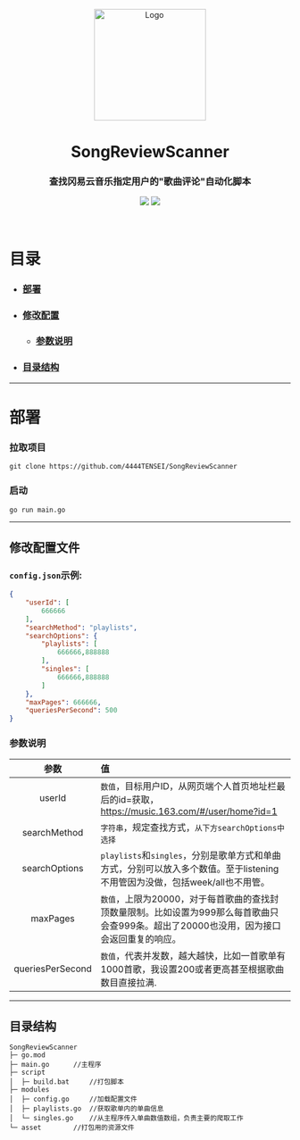 
<p align="center"><img src="https://testingcf.jsdelivr.net/gh/4444TENSEI/CDN/img/avatar/AngelDog/AngelDog-rounded.png" alt="Logo"
    width="200" height="200"/></p>
<h1 align="center">SongReviewScanner</h1>
<h3 align="center">查找冈易云音乐指定用户的"歌曲评论"自动化脚本</h3>
<p align="center">
    <img src="https://img.shields.io/badge/Go-00ADD8?style=for-the-badge&logo=go&logoColor=white" />
    <img src="https://img.shields.io/badge/json-5E5C5C?style=for-the-badge&logo=json&logoColor=white" />
</p>

<br/>

# 目录

- ### [部署](#部署)

- ### [修改配置](#修改配置文件)

  - ### [参数说明](#参数说明)

- ### [目录结构](#目录结构)

  

<hr/>

# 部署

### 拉取项目

```
git clone https://github.com/4444TENSEI/SongReviewScanner
```

### 启动

```
go run main.go
```



<hr/>

## 修改配置文件

### `config.json`示例:

```json
{
    "userId": [
        666666
    ],
    "searchMethod": "playlists",
    "searchOptions": {
        "playlists": [
            666666,888888
        ],
        "singles": [
            666666,888888
        ]
    },
    "maxPages": 666666,
    "queriesPerSecond": 500
}
```

### 参数说明

|       参数       | 值                                                           |
| :--------------: | :----------------------------------------------------------- |
|      userId      | `数值`，目标用户ID，从网页端个人首页地址栏最后的id=获取，https://music.163.com/#/user/home?id=1 |
|   searchMethod   | `字符串`，规定查找方式，`从下方searchOptions中选择`          |
|  searchOptions   | `playlists`和`singles`，分别是歌单方式和单曲方式，分别可以放入多个数值。至于listening不用管因为没做，包括week/all也不用管。 |
|     maxPages     | `数值`，上限为20000，对于每首歌曲的查找封顶数量限制。比如设置为999那么每首歌曲只会查999条。超出了20000也没用，因为接口会返回重复的响应。 |
| queriesPerSecond | `数值`，代表并发数，越大越快，比如一首歌单有1000首歌，我设置200或者更高甚至根据歌曲数目直接拉满. |



<hr/>

## 目录结构

```
SongReviewScanner
├─ go.mod
├─ main.go		//主程序
├─ script
│  ├─ build.bat		//打包脚本
├─ modules
│  ├─ config.go		//加载配置文件
│  ├─ playlists.go	//获取歌单内的单曲信息
│  └─ singles.go	//从主程序传入单曲数值数组，负责主要的爬取工作
└─ asset		//打包用的资源文件
```
